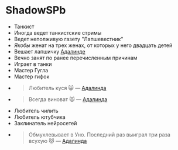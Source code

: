 # ShadowSPb

* Танкист
* Иногда ведет танкистские стримы
* Ведет неполживую газету "Лапшевестник"
* *Якобы* женат на трех женах, от которых у него двадцать детей
* Вешает лапшичку [Адалинде](./adalinda.md)
* Вечно занят по ранее перечисленным причинам
* Играет в танки
* Мастер Гугла
* Мастер гифок
* > Любитель куся 😺
  > — [Адалинда](./adalinda.md)
* > Всегда виноват 😾
  > — [Адалинда](./adalinda.md)
* Любитель чилить
* Любитель ютубчика
* Заклинатель нейросетей
* > Обмухлевывает в Уно. Последний раз выиграл три раза всухую 😾
  > — [Адалинда](./adalinda.md)

